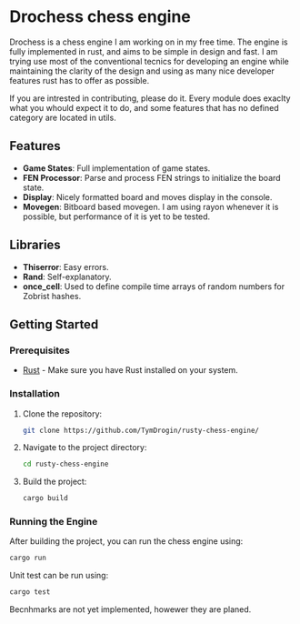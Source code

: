 # Drochess chess engine

Drochess is a chess engine I am working on in my free time.
The engine is fully implemented in rust, and aims to be simple in design and fast.
I am trying use most of the conventional tecnics for developing an engine while 
maintaining the clarity of the design and using as many nice developer features rust has to offer as possible.

If you are intrested in contributing, please do it.
Every module does exaclty what you whould expect it to do, and some features that has no defined category are located in utils.

## Features

- **Game States**: Full implementation of game states.
- **FEN Processor**: Parse and process FEN strings to initialize the board state.
- **Display**: Nicely formatted board and moves display in the console.
- **Movegen**: Bitboard based movegen. I am using rayon whenever it is possible, but performance of it is yet to be tested.

## Libraries 

- **Thiserror**: Easy errors.
- **Rand**: Self-explanatory.
- **once_cell**: Used to define compile time arrays of random numbers for Zobrist hashes.


## Getting Started

### Prerequisites

- [Rust](https://www.rust-lang.org/tools/install) - Make sure you have Rust installed on your system.

### Installation

1. Clone the repository:
    ```sh
    git clone https://github.com/TymDrogin/rusty-chess-engine/
    ```
2. Navigate to the project directory:
    ```sh
    cd rusty-chess-engine
    ```
3. Build the project:
    ```sh
    cargo build
    ```

### Running the Engine

After building the project, you can run the chess engine using:
```sh
cargo run
```

Unit test can be run using:
```sh
cargo test
```

Becnhmarks are not yet implemented, howewer they are planed.
